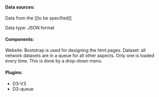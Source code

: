 #### Data sources:

Data from the [[to be specified]]

Data type: JSON format

#### Components:

Website: Bootstrap is used for designing the html pages.
Dataset: all network datasets are in a queue for all other aspects. Only one is loaded every time. This is done by a drop-down menu.
<!-- Network graph: every nodes has connections to other nodes and this needs to be implemented in the JSON file. Also each connection strength has to be taken into account.
Table with node info: this is also in the JSON file and needs to be implemented in the table. -->
<!-- Heatmap: If a node is clicked, all connections from that node have to be extracted from the data and all corresponding connection strengths have to be scaled for the colour scheme.
Static table with demographics: Demographic data of the total dataset has to be put into a table. -->

#### Plugins:
- D3-V3
- D3-queue
